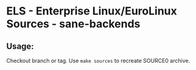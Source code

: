 # ELS - Enterprise Linux/EuroLinux Sources - sane-backends
 
## Usage:
  Checkout branch or tag. Use `make sources` to recreate  SOURCE0 archive.

